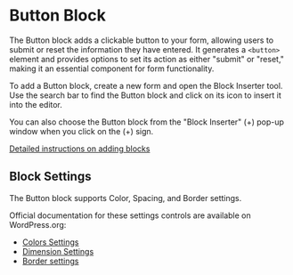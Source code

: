 # Button Block

The Button block adds a clickable button to your form, allowing users to submit or reset the information they have entered. It generates a `<button>` element and provides options to set its action as either "submit" or "reset," making it an essential component for form functionality.

To add a Button block, create a new form and open the Block Inserter tool. Use the search bar to find the Button block and click on its icon to insert it into the editor.

You can also choose the Button block from the "Block Inserter" (+) pop-up window when you click on the (+) sign.

[Detailed instructions on adding blocks](https://wordpress.org/documentation/article/adding-a-new-block/)

## Block Settings

The Button block supports Color, Spacing, and Border settings.

Official documentation for these settings controls are available on WordPress.org:

- [Colors Settings](https://wordpress.org/documentation/article/colors-settings-overview/)
- [Dimension Settings](https://wordpress.org/documentation/article/dimension-controls-overview/)
- [Border settings](https://wordpress.org/documentation/article/border-settings-overview/)
